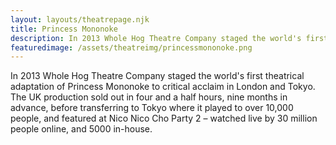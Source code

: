 ```yaml
---
layout: layouts/theatrepage.njk
title: Princess Mononoke
description: In 2013 Whole Hog Theatre Company staged the world's first theatrical adaptation of Princess Mononoke to critical acclaim in London and Tokyo.
featuredimage: /assets/theatreimg/princessmononoke.png
---
```

In 2013 Whole Hog Theatre Company staged the world's first theatrical adaptation of Princess Mononoke to critical acclaim in London and Tokyo. The UK production sold out in four and a half hours, nine months in advance, before transferring to Tokyo where it played to over 10,000 people, and featured at Nico Nico Cho Party 2 – watched live by 30 million people online, and 5000 in-house.
